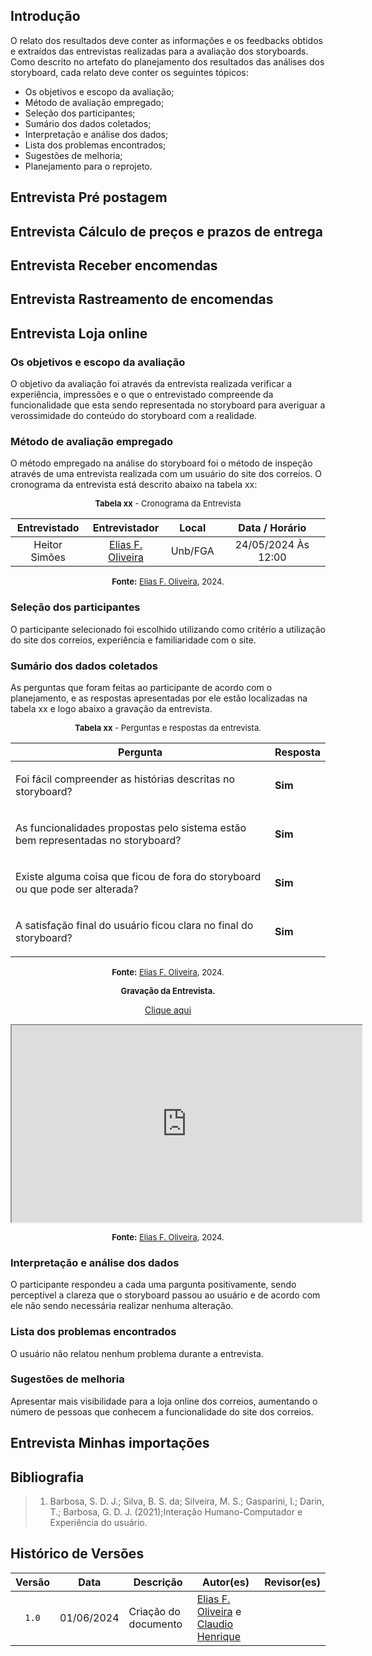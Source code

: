## Introdução

O relato dos resultados deve conter as informações e os feedbacks obtidos e extraídos das entrevistas realizadas para a avaliação dos storyboards. Como descrito no artefato do planejamento dos resultados das análises dos storyboard, cada relato deve conter os seguintes tópicos:

- Os objetivos e escopo da avaliação;
- Método de avaliação empregado;
- Seleção dos participantes;
- Sumário dos dados coletados;
- Interpretação e análise dos dados;
- Lista dos problemas encontrados;
- Sugestões de melhoria;
- Planejamento para o reprojeto.

## Entrevista Pré postagem

## Entrevista Cálculo de preços e prazos de entrega

## Entrevista Receber encomendas

## Entrevista Rastreamento de encomendas


<!-- Início Loja Online -->

## Entrevista Loja online

### Os objetivos e escopo da avaliação
O objetivo da avaliação foi através da entrevista realizada verificar a experiência, impressões e o que o entrevistado compreende da funcionalidade que esta sendo representada no storyboard para averiguar a verossimidade do conteúdo do storyboard com a realidade.

### Método de avaliação empregado
O método empregado na análise do storyboard foi o método de inspeção através de uma entrevista realizada com um usuário do site dos correios. O cronograma da entrevista está descrito abaixo na tabela xx:

<center>

<font size="2"><p style="text-align: center">**Tabela xx** - Cronograma da Entrevista</p></font>

| Entrevistado | Entrevistador | Local | Data / Horário |
|:--:|:--:|:--:|:--:|
| Heitor Simões | [Elias F. Oliveira][EliasGH] | Unb/FGA | 24/05/2024 Às 12:00 |

<font size="2"><p style="text-align: center">**Fonte:** [Elias F. Oliveira][EliasGH], 2024.</p></font>

</center>

### Seleção dos participantes
O participante selecionado foi escolhido utilizando como critério a utilização do site dos correios, experiência e familiaridade com o site.

### Sumário dos dados coletados

As perguntas que foram feitas ao participante de acordo com o planejamento, e as respostas apresentadas por ele estão localizadas na tabela xx e logo abaixo a gravação da entrevista.

<center>

<font size="2"><p style="text-align: center">**Tabela xx** - Perguntas e respostas da entrevista.</p></font>

|Pergunta | Resposta |
|-|-|
| <p>Foi fácil compreender as histórias descritas no storyboard?</p> | **Sim**  |
| <p> As funcionalidades propostas pelo sistema estão bem representadas no storyboard?</p> | **Sim** |
| <p> Existe alguma coisa que ficou de fora do storyboard ou que pode ser alterada? </p> | **Sim** |
| <p> A satisfação final do usuário ficou clara no final do storyboard? </p> | **Sim** |


<font size="2"><p style="text-align: center">**Fonte:** [Elias F. Oliveira][EliasGH], 2024.</p></font>

</center>

<font size="2"><p style="text-align: center">**Gravação da Entrevista.**</p></font>

<p style="text-align: center"><a href="https://drive.google.com/file/d/1SJCMWphKKUnciNqTNvzYq-2fE5HWtWQE/preview" target="blanket">Clique aqui</a></p>

<p style="text-align: center"><iframe src="https://drive.google.com/file/d/1SJCMWphKKUnciNqTNvzYq-2fE5HWtWQE/preview" width="560" height="315" allow="autoplay"></iframe></p>


<font size="2"><p style="text-align: center">**Fonte:** [Elias F. Oliveira][EliasGH], 2024.</p></font>

### Interpretação e análise dos dados
O participante respondeu a cada uma pargunta positivamente, sendo perceptível a clareza que o storyboard passou ao usuário e de acordo com ele não sendo necessária realizar nenhuma alteração.

### Lista dos problemas encontrados
O usuário não relatou nenhum problema durante a entrevista.

### Sugestões de melhoria
Apresentar mais visibilidade para a loja online dos correios, aumentando o número de pessoas que conhecem a funcionalidade do site dos correios.

<!-- Fim Análise Loja Online -->

## Entrevista Minhas importações

## Bibliografia
> 1. Barbosa, S. D. J.; Silva, B. S. da; Silveira, M. S.; Gasparini, I.; Darin, T.; Barbosa, G. D. J. (2021);Interação Humano-Computador e Experiência do usuário.

## Histórico de Versões

| Versão | Data | Descrição | Autor(es) | Revisor(es) |
| :----: | :--: | --------- | ----------- | ------ |
| `1.0`  | 01/06/2024 | Criação do documento |[Elias F. Oliveira][EliasGH] e [Claudio Henrique][ClaudioGH] | |

[ClaudioGH]: https://github.com/claudiohsc
[EliasGH]: https://github.com/EliasOliver21
[GabrielBGH]: https://github.com/Bertolazi
[GabrielFGH]: https://github.com/MMcLovin
[PabloGH]: https://github.com/pabloheika
[RicardoGH]: https://www.github.com/avmricardo
